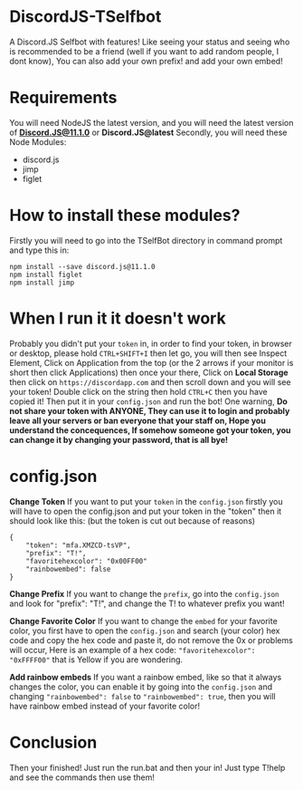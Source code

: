 # DiscordJS-TSelfbot
A Discord.JS Selfbot with features! Like seeing your status and seeing who is recommended to be a friend (well if you want to add random people, I dont know), You can also add your own prefix! and add your own embed!

# Requirements
You will need NodeJS the latest version, and you will need the latest version of **Discord.JS@11.1.0** or **Discord.JS@latest**
Secondly, you will need these Node Modules:
* discord.js
* jimp
* figlet

# How to install these modules?
Firstly you will need to go into the TSelfBot directory in command prompt and type this in:
```
npm install --save discord.js@11.1.0
npm install figlet
npm install jimp
```

# When I run it it doesn't work
Probably you didn't put your `token` in, in order to find your token, in browser or desktop, please hold `CTRL+SHIFT+I` then let go, you will then see Inspect Element, Click on Application from the top (or the 2 arrows if your monitor is short then click Applications) then once your there, Click on **Local Storage** then click on `https://discordapp.com` and then scroll down and you will see your token! Double click on the string then hold `CTRL+C` then you have copied it! Then put it in your `config.json` and run the bot! One warning, **Do not share your token with ANYONE, They can use it to login and probably leave all your servers or ban everyone that your staff on, Hope you understand the concequences, If somehow someone got your token, you can change it by changing your password, that is all bye!**

# config.json

**Change Token**
If you want to put your `token` in the `config.json` firstly you will have to open the config.json and put your token in the "token"
then it should look like this: (but the token is cut out because of reasons)
```
{
    "token": "mfa.XMZCD-tsVP",
    "prefix": "T!",
    "favoritehexcolor": "0x00FF00"
    "rainbowembed": false
}
```

**Change Prefix**
If you want to change the `prefix`, go into the `config.json` and look for "prefix": "T!", and change the T! to whatever prefix you want!

**Change Favorite Color**
If you want to change the `embed` for your favorite color, you first have to open the `config.json` and search (your color) hex code and copy the hex code and paste it, do not remove the 0x or problems will occur, Here is an example of a hex code: 
`"favoritehexcolor": "0xFFFF00"` that is Yellow if you are wondering.

**Add rainbow embeds**
If you want a rainbow embed, like so that it always changes the color, you can enable it by going into the `config.json` and changing `"rainbowembed": false` to `"rainbowembed": true`, then you will have rainbow embed instead of your favorite color!

# Conclusion
Then your finished! Just run the run.bat and then your in! Just type T!help and see the commands then use them!
